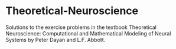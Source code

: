 # Theoretical-Neuroscience
Solutions to the exercise problems in the textbook Theoretical Neuroscience: Computational and Mathematical Modeling of Neural Systems by Peter Dayan and L.F. Abbott.
